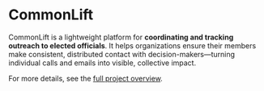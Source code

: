 # CommonLift

CommonLift is a lightweight platform for **coordinating and tracking outreach to elected officials**. It helps
organizations ensure their members make consistent, distributed contact with decision-makers—turning individual calls
and emails into visible, collective impact.

For more details, see the [full project overview](./docs/project-overview.md).
